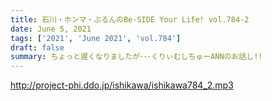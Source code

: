 ```yaml
---
title: 石川・ホンマ・ぶるんのBe-SIDE Your Life! vol.784-2
date: June 5, 2021
tags: ['2021', 'June 2021', 'vol.784']
draft: false
summary: ちょっと遅くなりましたが･･･くりぃむしちゅーANNのお話し!!
---
```


http://project-phi.ddo.jp/ishikawa/ishikawa784_2.mp3